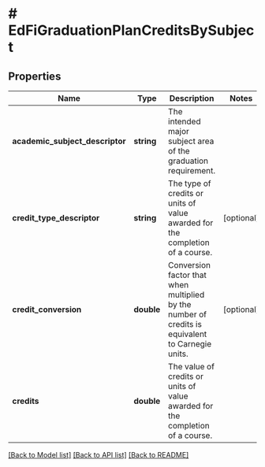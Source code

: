 # # EdFiGraduationPlanCreditsBySubject

## Properties

Name | Type | Description | Notes
------------ | ------------- | ------------- | -------------
**academic_subject_descriptor** | **string** | The intended major subject area of the graduation requirement. |
**credit_type_descriptor** | **string** | The type of credits or units of value awarded for the completion of a course. | [optional]
**credit_conversion** | **double** | Conversion factor that when multiplied by the number of credits is equivalent to Carnegie units. | [optional]
**credits** | **double** | The value of credits or units of value awarded for the completion of a course. |

[[Back to Model list]](../../README.md#models) [[Back to API list]](../../README.md#endpoints) [[Back to README]](../../README.md)
